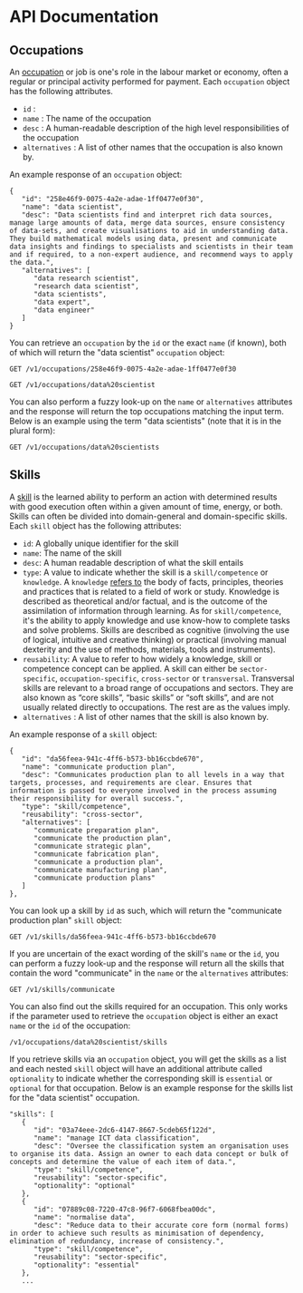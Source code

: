 
# API Documentation

## Occupations
An [occupation](https://en.wikipedia.org/wiki/Job) or job is one's role in the labour market or economy, often a regular or principal activity performed for payment. Each `occupation` object has the following attributes.
- `id` : 
- `name` : The name of the occupation
- `desc` : A human-readable description of the high level responsibilities of the occupation
- `alternatives` : A list of other names that the occupation is also known by.

An example response of an `occupation` object:

```
{
   "id": "258e46f9-0075-4a2e-adae-1ff0477e0f30",
   "name": "data scientist",
   "desc": "Data scientists find and interpret rich data sources, manage large amounts of data, merge data sources, ensure consistency of data-sets, and create visualisations to aid in understanding data. They build mathematical models using data, present and communicate data insights and findings to specialists and scientists in their team and if required, to a non-expert audience, and recommend ways to apply the data.",
   "alternatives": [
      "data research scientist",
      "research data scientist",
      "data scientists",
      "data expert",
      "data engineer"
   ]
}
```

You can retrieve an `occupation` by the `id` or the exact `name` (if known), both of which will return the "data scientist" `occupation` object:

`GET /v1/occupations/258e46f9-0075-4a2e-adae-1ff0477e0f30`

`GET /v1/occupations/data%20scientist`

You can also perform a fuzzy look-up on the `name` or `alternatives` attributes and the response will return the top occupations matching the input term. Below is an example using the term "data scientists" (note that it is in the plural form):

`GET /v1/occupations/data%20scientists`


## Skills
A [skill](https://en.wikipedia.org/wiki/Skill) is the learned ability to perform an action with determined results with good execution often within a given amount of time, energy, or both. Skills can often be divided into domain-general and domain-specific skills. Each `skill` object has the following attributes:
- `id`: A globally unique identifier for the skill
- `name`: The name of the skill
- `desc`: A human readable description of what the skill entails
- `type`: A value to indicate whether the skill is a `skill/competence` or `knowledge`. A `knowledge` [refers to](https://ec.europa.eu/esco/portal/document/en/87a9f66a-1830-4c93-94f0-5daa5e00507e) the body of facts, principles, theories and practices that is related to a field of work or study. Knowledge is described as theoretical and/or factual, and is the outcome of the assimilation of information through learning. As for `skill/competence`, it's the ability to apply knowledge and use know-how to complete tasks and solve problems. Skills are described as cognitive (involving the use of logical,
intuitive and creative thinking) or practical (involving manual dexterity and the use of methods, materials, tools and instruments).
- `reusability`: A value to refer to how widely a knowledge, skill or competence concept can be applied. A skill can either be `sector-specific`, `occupation-specific`, `cross-sector` or `transversal`. Transversal skills are relevant to a broad range of occupations and sectors. They are also known as “core skills”, “basic skills” or “soft skills”, and are not usually related directly to occupations. The rest are as the values imply.
- `alternatives` : A list of other names that the skill is also known by.

An example response of a `skill` object:

```
{
   "id": "da56feea-941c-4ff6-b573-bb16ccbde670",
   "name": "communicate production plan",
   "desc": "Communicates production plan to all levels in a way that targets, processes, and requirements are clear. Ensures that information is passed to everyone involved in the process assuming their responsibility for overall success.",
   "type": "skill/competence",
   "reusability": "cross-sector",
   "alternatives": [
      "communicate preparation plan",
      "communicate the production plan",
      "communicate strategic plan",
      "communicate fabrication plan",
      "communicate a production plan",
      "communicate manufacturing plan",
      "communicate production plans"
   ]
},
```

You can look up a skill by `id` as such, which will return the "communicate production plan" `skill` object:

`GET /v1/skills/da56feea-941c-4ff6-b573-bb16ccbde670`


If you are uncertain of the exact wording of the skill's `name` or the `id`, you can perform a fuzzy look-up and the response will return all the skills that contain the word "communicate" in the `name` or the `alternatives` attributes:

`GET /v1/skills/communicate`


You can also find out the skills required for an occupation. This only works if the parameter used to retrieve the `occupation` object is either an exact `name` or the `id` of the occupation:

`/v1/occupations/data%20scientist/skills`


If you retrieve skills via an `occupation` object, you will get the skills as a list and each nested `skill` object will have an additional attribute called `optionality` to indicate whether the corresponding skill is `essential` or `optional` for that occupation. Below is an example response for the skills list for the "data scientist" occupation.

```
"skills": [
   {
      "id": "03a74eee-2dc6-4147-8667-5cdeb65f122d",
      "name": "manage ICT data classification",
      "desc": "Oversee the classification system an organisation uses to organise its data. Assign an owner to each data concept or bulk of concepts and determine the value of each item of data.",
      "type": "skill/competence",
      "reusability": "sector-specific",
      "optionality": "optional"
   },
   {
      "id": "07889c08-7220-47c8-96f7-6068fbea00dc",
      "name": "normalise data",
      "desc": "Reduce data to their accurate core form (normal forms) in order to achieve such results as minimisation of dependency, elimination of redundancy, increase of consistency.",
      "type": "skill/competence",
      "reusability": "sector-specific",
      "optionality": "essential"
   },
   ...
```